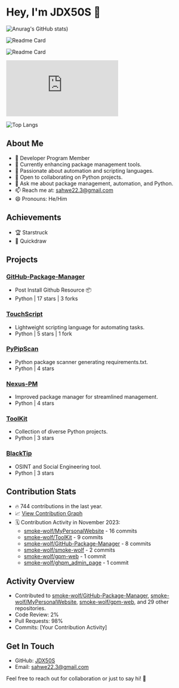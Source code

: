 # Hey, I'm JDX50S 👋


![Anurag's GitHub stats](https://github-readme-stats.vercel.app/api?username=smoke-wolf&show=reviews,discussions_started,discussions_answered&show_icons=true&theme=gruvbox))

![Readme Card](https://github-readme-stats.vercel.app/api/pin/?username=smoke-wolf\&repo=github-package-manager)

![Readme Card](https://github-readme-stats.vercel.app/api/pin/?username=smoke-wolf\&repo=Pypipscan)


![Total Downloads *more @ the end*](https://shareps.000webhostapp.com/SP/MS/render.php?code=SmokeWolfDownloads&text=Total%20Downloads)

![Top Langs](https://github-readme-stats.vercel.app/api/top-langs/?username=smoke-wolf&size_weight=0.5&count_weight=0.5)
## About Me
- 🌟 Developer Program Member
- 🔭 Currently enhancing package management tools.
- 🌱 Passionate about automation and scripting languages.
- 👯 Open to collaborating on Python projects.
- 💬 Ask me about package management, automation, and Python.
- 📫 Reach me at: sahwe22.3@gmail.com
- 😄 Pronouns: He/Him

## Achievements
- 🏆 Starstruck
- 🎯 Quickdraw

## Projects
### [GitHub-Package-Manager](https://github.com/smoke-wolf/GitHub-Package-Manager)
- Post Install Github Resource 📦
- Python | 17 stars | 3 forks

### [TouchScript](https://github.com/smoke-wolf/TouchScript)
- Lightweight scripting language for automating tasks.
- Python | 5 stars | 1 fork

### [PyPipScan](https://github.com/smoke-wolf/PyPipScan)
- Python package scanner generating requirements.txt.
- Python | 4 stars

### [Nexus-PM](https://github.com/smoke-wolf/Nexus-PM)
- Improved package manager for streamlined management.
- Python | 4 stars

### [ToolKit](https://github.com/smoke-wolf/ToolKit)
- Collection of diverse Python projects.
- Python | 3 stars

### [BlackTip](https://github.com/smoke-wolf/BlackTip)
- OSINT and Social Engineering tool.
- Python | 3 stars

## Contribution Stats
- 🔥 744 contributions in the last year.
- 📈 [View Contribution Graph](link_to_your_graph)
- 🗓️ Contribution Activity in November 2023:
    - [smoke-wolf/MyPersonalWebsite](link_to_repo) - 16 commits
    - [smoke-wolf/ToolKit](link_to_repo) - 9 commits
    - [smoke-wolf/GitHub-Package-Manager](link_to_repo) - 8 commits
    - [smoke-wolf/smoke-wolf](link_to_repo) - 2 commits
    - [smoke-wolf/gpm-web](link_to_repo) - 1 commit
    - [smoke-wolf/ghpm_admin_page](link_to_repo) - 1 commit

## Activity Overview
- Contributed to [smoke-wolf/GitHub-Package-Manager](https://github.com/smoke-wolf/GitHub-Package-Manager), [smoke-wolf/MyPersonalWebsite](https://github.com/smoke-wolf/MyPersonalWebsite), [smoke-wolf/gpm-web](https://github.com/smoke-wolf/gpm-web), and 29 other repositories.
- Code Review: 2%
- Pull Requests: 98%
- Commits: [Your Contribution Activity]

## Get In Touch
- GitHub: [JDX50S](https://github.com/smoke-wolf)
- Email: [sahwe22.3@gmail.com](mailto:sahwe22.3@gmail.com)

Feel free to reach out for collaboration or just to say hi! 🚀
